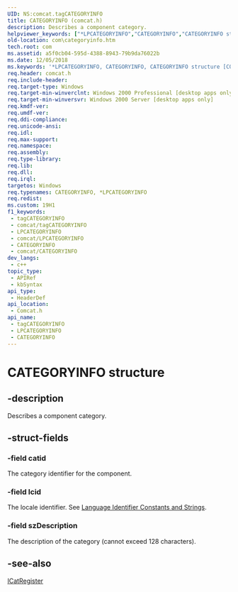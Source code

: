 ```yaml
---
UID: NS:comcat.tagCATEGORYINFO
title: CATEGORYINFO (comcat.h)
description: Describes a component category.
helpviewer_keywords: ["*LPCATEGORYINFO","CATEGORYINFO","CATEGORYINFO structure [COM]","_com_categoryinfo_structure","com.categoryinfo","comcat/CATEGORYINFO"]
old-location: com\categoryinfo.htm
tech.root: com
ms.assetid: a5f0cb04-595d-4388-8943-79b9da76022b
ms.date: 12/05/2018
ms.keywords: '*LPCATEGORYINFO, CATEGORYINFO, CATEGORYINFO structure [COM], _com_categoryinfo_structure, com.categoryinfo, comcat/CATEGORYINFO'
req.header: comcat.h
req.include-header: 
req.target-type: Windows
req.target-min-winverclnt: Windows 2000 Professional [desktop apps only]
req.target-min-winversvr: Windows 2000 Server [desktop apps only]
req.kmdf-ver: 
req.umdf-ver: 
req.ddi-compliance: 
req.unicode-ansi: 
req.idl: 
req.max-support: 
req.namespace: 
req.assembly: 
req.type-library: 
req.lib: 
req.dll: 
req.irql: 
targetos: Windows
req.typenames: CATEGORYINFO, *LPCATEGORYINFO
req.redist: 
ms.custom: 19H1
f1_keywords:
 - tagCATEGORYINFO
 - comcat/tagCATEGORYINFO
 - LPCATEGORYINFO
 - comcat/LPCATEGORYINFO
 - CATEGORYINFO
 - comcat/CATEGORYINFO
dev_langs:
 - c++
topic_type:
 - APIRef
 - kbSyntax
api_type:
 - HeaderDef
api_location:
 - Comcat.h
api_name:
 - tagCATEGORYINFO
 - LPCATEGORYINFO
 - CATEGORYINFO
---
```


# CATEGORYINFO structure


## -description

Describes a component category.

## -struct-fields

### -field catid

The category identifier for the component.

### -field lcid

The locale identifier. See <a href="/windows/desktop/Intl/language-identifier-constants-and-strings">Language Identifier Constants and Strings</a>.

### -field szDescription

The description of the category (cannot exceed 128 characters).

## -see-also

<a href="/windows/desktop/api/comcat/nn-comcat-icatregister">ICatRegister</a>

